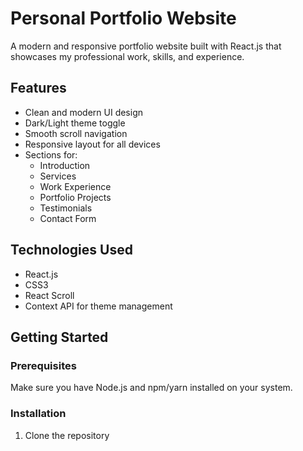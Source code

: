 # Personal Portfolio Website

A modern and responsive portfolio website built with React.js that showcases my professional work, skills, and experience.

## Features

- Clean and modern UI design
- Dark/Light theme toggle
- Smooth scroll navigation
- Responsive layout for all devices
- Sections for:
  - Introduction
  - Services
  - Work Experience
  - Portfolio Projects
  - Testimonials
  - Contact Form

## Technologies Used

- React.js
- CSS3 
- React Scroll
- Context API for theme management

## Getting Started

### Prerequisites

Make sure you have Node.js and npm/yarn installed on your system.

### Installation

1. Clone the repository
